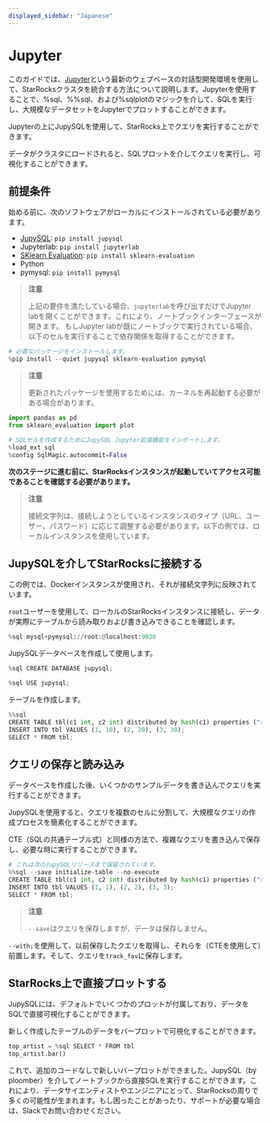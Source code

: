 ```yaml
---
displayed_sidebar: "Japanese"
---
```


# Jupyter

このガイドでは、[Jupyter](https://jupyter.org/)という最新のウェブベースの対話型開発環境を使用して、StarRocksクラスタを統合する方法について説明します。Jupyterを使用することで、%sql、%%sql、および%sqlplotのマジックを介して、SQLを実行し、大規模なデータセットをJupyterでプロットすることができます。

Jupyterの上にJupySQLを使用して、StarRocks上でクエリを実行することができます。

データがクラスタにロードされると、SQLプロットを介してクエリを実行し、可視化することができます。

## 前提条件

始める前に、次のソフトウェアがローカルにインストールされている必要があります。

- [JupySQL](https://jupysql.ploomber.io/en/latest/quick-start.html): `pip install jupysql`
- Jupyterlab: `pip install jupyterlab`
- [SKlearn Evaluation](https://github.com/ploomber/sklearn-evaluation): `pip install sklearn-evaluation`
- Python
- pymysql: `pip install pymysql`

> **注意**
>
> 上記の要件を満たしている場合、`jupyterlab`を呼び出すだけでJupyter labを開くことができます。これにより、ノートブックインターフェースが開きます。
> もしJupyter labが既にノートブックで実行されている場合、以下のセルを実行することで依存関係を取得することができます。

```python
# 必要なパッケージをインストールします。
%pip install --quiet jupysql sklearn-evaluation pymysql
```

> **注意**
>
> 更新されたパッケージを使用するためには、カーネルを再起動する必要がある場合があります。

```python
import pandas as pd
from sklearn_evaluation import plot

# SQLセルを作成するためにJupySQL Jupyter拡張機能をインポートします。
%load_ext sql
%config SqlMagic.autocommit=False
```

**次のステージに進む前に、StarRocksインスタンスが起動していてアクセス可能であることを確認する必要があります。**

> **注意**
>
> 接続文字列は、接続しようとしているインスタンスのタイプ（URL、ユーザー、パスワード）に応じて調整する必要があります。以下の例では、ローカルインスタンスを使用しています。

## JupySQLを介してStarRocksに接続する

この例では、Dockerインスタンスが使用され、それが接続文字列に反映されています。

`root`ユーザーを使用して、ローカルのStarRocksインスタンスに接続し、データが実際にテーブルから読み取りおよび書き込みできることを確認します。

```python
%sql mysql+pymysql://root:@localhost:9030
```

JupySQLデータベースを作成して使用します。

```python
%sql CREATE DATABASE jupysql;
```

```python
%sql USE jupysql;
```

テーブルを作成します。

```python
%%sql
CREATE TABLE tbl(c1 int, c2 int) distributed by hash(c1) properties ("replication_num" = "1");
INSERT INTO tbl VALUES (1, 10), (2, 20), (3, 30);
SELECT * FROM tbl;
```

## クエリの保存と読み込み

データベースを作成した後、いくつかのサンプルデータを書き込んでクエリを実行することができます。

JupySQLを使用すると、クエリを複数のセルに分割して、大規模なクエリの作成プロセスを簡素化することができます。

CTE（SQLの共通テーブル式）と同様の方法で、複雑なクエリを書き込んで保存し、必要な時に実行することができます。

```python
# これは次のJupySQLリリースまで保留されています。
%%sql --save initialize-table --no-execute
CREATE TABLE tbl(c1 int, c2 int) distributed by hash(c1) properties ("replication_num" = "1");
INSERT INTO tbl VALUES (1, 1), (2, 2), (3, 3);
SELECT * FROM tbl;
```

> **注意**
>
> `--save`はクエリを保存しますが、データは保存しません。

`--with;`を使用して、以前保存したクエリを取得し、それらを（CTEを使用して）前置します。そして、クエリを`track_fav`に保存します。

## StarRocks上で直接プロットする

JupySQLには、デフォルトでいくつかのプロットが付属しており、データをSQLで直接可視化することができます。

新しく作成したテーブルのデータをバープロットで可視化することができます。

```python
top_artist = %sql SELECT * FROM tbl
top_artist.bar()
```

これで、追加のコードなしで新しいバープロットができました。JupySQL（by ploomber）を介してノートブックから直接SQLを実行することができます。これにより、データサイエンティストやエンジニアにとって、StarRocksの周りで多くの可能性が生まれます。もし困ったことがあったり、サポートが必要な場合は、Slackでお問い合わせください。
